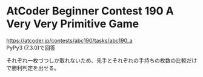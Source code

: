 # AtCoder Beginner Contest 190 A Very Very Primitive Game  
https://atcoder.jp/contests/abc190/tasks/abc190_a  
PyPy3 (7.3.0)で回答  

それぞれ一枚づつしか取れないため、先手とそれぞれの手持ちの枚数の比較だけで勝利判定を出せる。  
